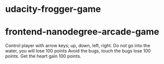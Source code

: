 # udacity-frogger-game
frontend-nanodegree-arcade-game
===============================

Control player with arrow keys; up, down, left, right.
Do not go into the water, you will lose 100 points
Avoid the bugs, touch the bugs lose 100 points.
Get the heart gain 100 points.
